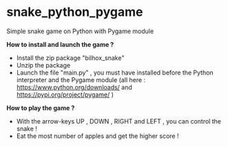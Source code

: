 # snake_python_pygame
Simple snake game on Python with Pygame module

**How to install and launch the game ?**

- Install the zip package "bilhox_snake"
- Unzip the package
- Launch the file "main.py" , you must have installed before the Python interpreter and the Pygame module (all here : https://www.python.org/downloads/ and https://pypi.org/project/pygame/ )

**How to play the game ?**

- With the arrow-keys UP , DOWN , RIGHT and LEFT , you can control the snake !
- Eat the most number of apples and get the higher score !
